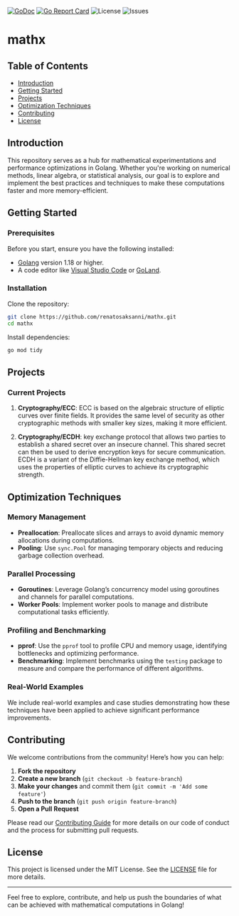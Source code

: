 [![GoDoc](https://godoc.org/github.com/renatosaksanni/mathx?status.svg)](https://godoc.org/github.com/renatosaksanni/mathx)
[![Go Report Card](https://goreportcard.com/badge/github.com/renatosaksanni/mathx)](https://goreportcard.com/report/github.com/renatosaksanni/mathx)
![License](https://img.shields.io/github/license/renatosaksanni/mathx.svg)
![Issues](https://img.shields.io/github/issues/renatosaksanni/mathx.svg)

# mathx

## Table of Contents

- [Introduction](#introduction)
- [Getting Started](#getting-started)
- [Projects](#projects)
- [Optimization Techniques](#optimization-techniques)
- [Contributing](#contributing)
- [License](#license)

## Introduction

This repository serves as a hub for mathematical experimentations and performance optimizations in Golang. Whether you're working on numerical methods, linear algebra, or statistical analysis, our goal is to explore and implement the best practices and techniques to make these computations faster and more memory-efficient.

## Getting Started

### Prerequisites

Before you start, ensure you have the following installed:

- [Golang](https://golang.org/doc/install) version 1.18 or higher.
- A code editor like [Visual Studio Code](https://code.visualstudio.com/) or [GoLand](https://www.jetbrains.com/go/).

### Installation

Clone the repository:

```bash
git clone https://github.com/renatosaksanni/mathx.git
cd mathx
```
Install dependencies:
```bash
go mod tidy
```

## Projects

### Current Projects

1. **Cryptography/ECC**: ECC is based on the algebraic structure of elliptic curves over finite fields. It provides the same level of security as other cryptographic methods with smaller key sizes, making it more efficient.

   
2. **Cryptography/ECDH**: key exchange protocol that allows two parties to establish a shared secret over an insecure channel. This shared secret can then be used to derive encryption keys for secure communication. ECDH is a variant of the Diffie-Hellman key exchange method, which uses the properties of elliptic curves to achieve its cryptographic strength.


## Optimization Techniques

### Memory Management

- **Preallocation**: Preallocate slices and arrays to avoid dynamic memory allocations during computations.
- **Pooling**: Use `sync.Pool` for managing temporary objects and reducing garbage collection overhead.

### Parallel Processing

- **Goroutines**: Leverage Golang’s concurrency model using goroutines and channels for parallel computations.
- **Worker Pools**: Implement worker pools to manage and distribute computational tasks efficiently.

### Profiling and Benchmarking

- **pprof**: Use the `pprof` tool to profile CPU and memory usage, identifying bottlenecks and optimizing performance.
- **Benchmarking**: Implement benchmarks using the `testing` package to measure and compare the performance of different algorithms.

### Real-World Examples

We include real-world examples and case studies demonstrating how these techniques have been applied to achieve significant performance improvements.


## Contributing

We welcome contributions from the community! Here’s how you can help:

1. **Fork the repository**
2. **Create a new branch** (`git checkout -b feature-branch`)
3. **Make your changes** and commit them (`git commit -m 'Add some feature'`)
4. **Push to the branch** (`git push origin feature-branch`)
5. **Open a Pull Request**

Please read our [Contributing Guide](CONTRIBUTING.md) for more details on our code of conduct and the process for submitting pull requests.


## License

This project is licensed under the MIT License. See the [LICENSE](LICENSE) file for more details.

---

Feel free to explore, contribute, and help us push the boundaries of what can be achieved with mathematical computations in Golang!

